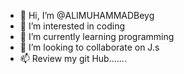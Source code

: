 - 👋 Hi, I’m @ALIMUHAMMADBeyg
- 👀 I’m interested in coding
- 🌱 I’m currently learning programming
- 💞️ I’m looking to collaborate on J.s
- 📫 Review my git Hub.......

<!---
ALIMUHAMMADBeyg/ALIMUHAMMADBeyg is a ✨ special ✨ repository because its `README.md` (this file) appears on your GitHub profile.
You can click the Preview link to take a look at your changes.
--->
